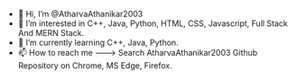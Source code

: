 - 👋 Hi, I’m @AtharvaAthanikar2003
- 👀 I’m interested in C++, Java, Python, HTML, CSS, Javascript, Full Stack And MERN Stack.
- 🌱 I’m currently learning C++, Java, Python.
- 📫 How to reach me ---> Search AtharvaAthanikar2003 Github Repository on Chrome, MS Edge, Firefox.

<!---
AtharvaAthanikar2003/AtharvaAthanikar2003 is a ✨ special ✨ repository because its `README.md` (this file) appears on your GitHub profile.
You can click the Preview link to take a look at your changes.
--->
